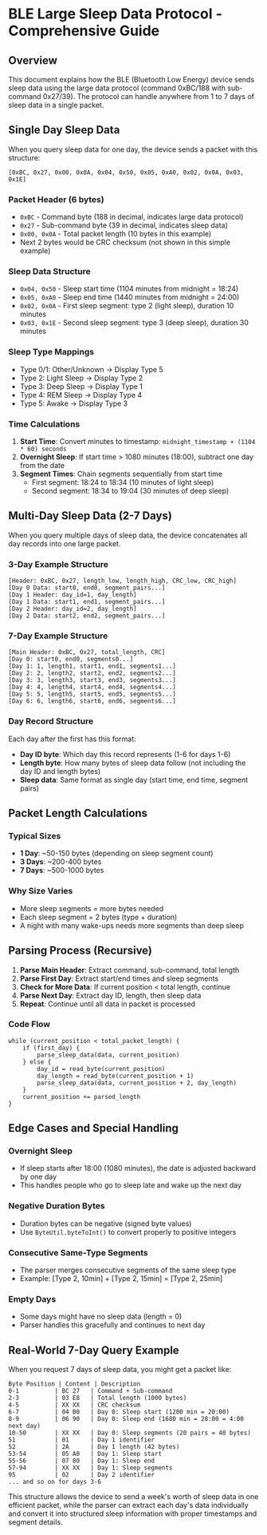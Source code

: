 # BLE Large Sleep Data Protocol - Comprehensive Guide

## Overview

This document explains how the BLE (Bluetooth Low Energy) device sends sleep data using the large data protocol (command 0xBC/188 with sub-command 0x27/39). The protocol can handle anywhere from 1 to 7 days of sleep data in a single packet.

## Single Day Sleep Data

When you query sleep data for one day, the device sends a packet with this structure:

```
[0xBC, 0x27, 0x00, 0x0A, 0x04, 0x50, 0x05, 0xA0, 0x02, 0x0A, 0x03, 0x1E]
```

### Packet Header (6 bytes)
- `0xBC` - Command byte (188 in decimal, indicates large data protocol)
- `0x27` - Sub-command byte (39 in decimal, indicates sleep data)
- `0x00, 0x0A` - Total packet length (10 bytes in this example)
- Next 2 bytes would be CRC checksum (not shown in this simple example)

### Sleep Data Structure
- `0x04, 0x50` - Sleep start time (1104 minutes from midnight = 18:24)
- `0x05, 0xA0` - Sleep end time (1440 minutes from midnight = 24:00)
- `0x02, 0x0A` - First sleep segment: type 2 (light sleep), duration 10 minutes
- `0x03, 0x1E` - Second sleep segment: type 3 (deep sleep), duration 30 minutes

### Sleep Type Mappings
- Type 0/1: Other/Unknown → Display Type 5
- Type 2: Light Sleep → Display Type 2
- Type 3: Deep Sleep → Display Type 1
- Type 4: REM Sleep → Display Type 4
- Type 5: Awake → Display Type 3

### Time Calculations
1. **Start Time**: Convert minutes to timestamp: `midnight_timestamp + (1104 * 60) seconds`
2. **Overnight Sleep**: If start time > 1080 minutes (18:00), subtract one day from the date
3. **Segment Times**: Chain segments sequentially from start time
   - First segment: 18:24 to 18:34 (10 minutes of light sleep)
   - Second segment: 18:34 to 19:04 (30 minutes of deep sleep)

## Multi-Day Sleep Data (2-7 Days)

When you query multiple days of sleep data, the device concatenates all day records into one large packet.

### 3-Day Example Structure
```
[Header: 0xBC, 0x27, length_low, length_high, CRC_low, CRC_high]
[Day 0 Data: start0, end0, segment_pairs...]
[Day 1 Header: day_id=1, day_length]
[Day 1 Data: start1, end1, segment_pairs...]
[Day 2 Header: day_id=2, day_length]
[Day 2 Data: start2, end2, segment_pairs...]
```

### 7-Day Example Structure
```
[Main Header: 0xBC, 0x27, total_length, CRC]
[Day 0: start0, end0, segments0...]
[Day 1: 1, length1, start1, end1, segments1...]
[Day 2: 2, length2, start2, end2, segments2...]
[Day 3: 3, length3, start3, end3, segments3...]
[Day 4: 4, length4, start4, end4, segments4...]
[Day 5: 5, length5, start5, end5, segments5...]
[Day 6: 6, length6, start6, end6, segments6...]
```

### Day Record Structure
Each day after the first has this format:
- **Day ID byte**: Which day this record represents (1-6 for days 1-6)
- **Length byte**: How many bytes of sleep data follow (not including the day ID and length bytes)
- **Sleep data**: Same format as single day (start time, end time, segment pairs)

## Packet Length Calculations

### Typical Sizes
- **1 Day**: ~50-150 bytes (depending on sleep segment count)
- **3 Days**: ~200-400 bytes
- **7 Days**: ~500-1000 bytes

### Why Size Varies
- More sleep segments = more bytes needed
- Each sleep segment = 2 bytes (type + duration)
- A night with many wake-ups needs more segments than deep sleep

## Parsing Process (Recursive)

1. **Parse Main Header**: Extract command, sub-command, total length
2. **Parse First Day**: Extract start/end times and sleep segments
3. **Check for More Data**: If current position < total length, continue
4. **Parse Next Day**: Extract day ID, length, then sleep data
5. **Repeat**: Continue until all data in packet is processed

### Code Flow
```
while (current_position < total_packet_length) {
    if (first_day) {
        parse_sleep_data(data, current_position)
    } else {
        day_id = read_byte(current_position)
        day_length = read_byte(current_position + 1)
        parse_sleep_data(data, current_position + 2, day_length)
    }
    current_position += parsed_length
}
```

## Edge Cases and Special Handling

### Overnight Sleep
- If sleep starts after 18:00 (1080 minutes), the date is adjusted backward by one day
- This handles people who go to sleep late and wake up the next day

### Negative Duration Bytes
- Duration bytes can be negative (signed byte values)
- Use `ByteUtil.byteToInt()` to convert properly to positive integers

### Consecutive Same-Type Segments
- The parser merges consecutive segments of the same sleep type
- Example: [Type 2, 10min] + [Type 2, 15min] = [Type 2, 25min]

### Empty Days
- Some days might have no sleep data (length = 0)
- Parser handles this gracefully and continues to next day

## Real-World 7-Day Query Example

When you request 7 days of sleep data, you might get a packet like:

```
Byte Position | Content | Description
0-1          | BC 27   | Command + Sub-command
2-3          | 03 E8   | Total length (1000 bytes)
4-5          | XX XX   | CRC checksum
6-7          | 04 B0   | Day 0: Sleep start (1200 min = 20:00)
8-9          | 06 90   | Day 0: Sleep end (1680 min = 28:00 = 4:00 next day)
10-50        | XX XX   | Day 0: Sleep segments (20 pairs = 40 bytes)
51           | 01      | Day 1 identifier
52           | 2A      | Day 1 length (42 bytes)
53-54        | 05 A0   | Day 1: Sleep start
55-56        | 07 80   | Day 1: Sleep end
57-94        | XX XX   | Day 1: Sleep segments
95           | 02      | Day 2 identifier
... and so on for days 3-6
```

This structure allows the device to send a week's worth of sleep data in one efficient packet, while the parser can extract each day's data individually and convert it into structured sleep information with proper timestamps and segment details.
